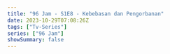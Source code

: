 ```yaml
---
title: "96 Jam - S1E8 - Kebebasan dan Pengorbanan"
date: 2023-10-29T07:08:26Z
tags: ["Tv-Series"]
series: ["96 Jam"]
showSummary: false
---
```


  <mux-player stream-type="on-demand"
  src="https://kp3d-my.sharepoint.com/personal/ryoo_kp3d_onmicrosoft_com/_layouts/15/download.aspx?share=ESJfT41AADtDhG5XA3UikNMBfAUgz7V8hQVjBL3Ej6eJSw" prefer-playback="mse" controls>
  </mux-player>
  
  
  <script src="https://cdn.jsdelivr.net/npm/@mux/mux-player"></script>
  
 <script type="application/ld+json">
 {
  "@context": "https://schema.org/",
  "@type": "VideoObject",
  "name": "96 Jam - S1E8 - Kebebasan dan Pengorbanan",
  "contentUrl": "https://stream.mux.com/7NvDGo2aG1anTCWxLhdnzC402al7UiN1ThY16YvVGOMM.m3u8",
  "contentUrl": "https://stream.mux.com/aHLQ3OEXazEzvPJclAGqR7J2VTw79vIi3p00kwIKc8cs.m3u8",
  "thumbnailUrl": "https://www.themoviedb.org/t/p/original/k2UdsO3WdcMshpPm7uZimLgOErS.jpg?width=314&fit_mode=preserve&time=25",
  "uploadDate": "2023-10-29T07:08:26Z",
}

</script>
